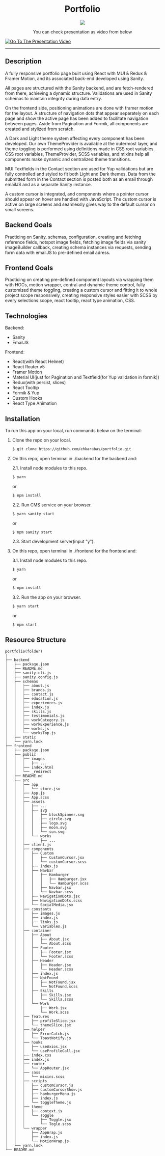 <div align=center>
	<h1>Portfolio</h1>
</div>

<div align="center">
	<a href="https://portfolio-ehkarabas.netlify.app/">
		<img src="https://img.shields.io/badge/live-%23.svg?&style=for-the-badge&logo=www&logoColor=white%22&color=black">
	</a>
</div>

<div align="center">
      <p>You can check presentation as video from below</p>
</div>

[![Go To The Presentation Video](https://i.hizliresim.com/1x60nug.png)](https://youtu.be/MVu0nnUjPdo)
<hr>

## Description

A fully responsive portfolio page built using React with MUI & Redux & Framer Motion, and its associated back-end developed using Sanity. 

All pages are structured with the Sanity backend, and are fetch-rendered from there, achieving a dynamic structure. Validations are used in Sanity schemas to maintain integrity during data entry.

On the frontend side, positioning animations are done with framer motion for the layout. A structure of navigation dots that appear separately on each page and show the active page has been added to facilitate navigation between pages. Aside from Pagination and Formik, all components are created and stylized from scratch.

A Dark and Light theme system affecting every component has been developed. Our own ThemeProvider is available at the outermost layer, and theme toggling is performed using definitions made in CSS root variables. CSS root variables, ThemeProvider, SCSS variables, and mixins help all components make dynamic and centralized theme transitions.

MUI Textfields in the Contact section are used for Yup validations but are fully controlled and styled to fit both Light and Dark themes. Data from the submitted form in the Contact section is posted both as an email through emailJS and as a separate Sanity instance.

A custom cursor is integrated, and components where a pointer cursor should appear on hover are handled with JavaScript. The custom cursor is active on large screens and seamlessly gives way to the default cursor on small screens.

## Backend Goals

Practicing on Sanity, schemas, configuration, creating and fetching reference fields, hotspot image fields, fetching image fields via sanity imageBuilder callback, creating schema instances via requests, sending form data with emailJS to pre-defined email adress.

## Frontend Goals

Practicing on creating pre-defined component layouts via wrapping them with HOCs, motion wrapper, central and dynamic theme control, fully customized theme toggling, creating a custom cursor and fitting it to whole project scope responsively, creating responsive styles easier with SCSS by every selections scope, react tooltip, react type animation, CSS.

## Technologies

Backend:
- Sanity
- EmailJS

Frontend:
- React(with React Helmet)
- React Router v5
- Framer Motion
- Material UI(just for Pagination and Textfield(for Yup validation in formik))
- Redux(with persist, slices)
- React Tooltip
- Formik & Yup
- Custom Hooks
- React Type Animation


## Installation

To run this app on your local, run commands below on the terminal:

1. Clone the repo on your local.

    ```bash
    $ git clone https://github.com/ehkarabas/portfolio.git
    ```

2. On this repo, open terminal in ./backend for the backend and:

	2.1. Install node modules to this repo.

	```bash
	$ yarn
 	```
	or
 	```bash
	$ npm install
	```

	2.2. Run CMS service on your browser.

	```bash
	$ yarn sanity start
	```
	or
	```bash
	$ npm sanity start
	```

	2.3. Start development server(input "y").


3. On this repo, open terminal in ./frontend for the frontend and:

	3.1. Install node modules to this repo.

	```bash
	$ yarn
 	```
	or
 	```bash
	$ npm install
	```

	3.2. Run the app on your browser.

	```bash
	$ yarn start
	```
	or
	```bash
	$ npm start
	```


## Resource Structure 

```
portfolio(folder)
|
├── backend
│   ├── package.json
│   ├── README.md
│   ├── sanity.cli.js
│   ├── sanity.config.js
│   ├── schemas
│   │   ├── about.js
│   │   ├── brands.js
│   │   ├── contact.js
│   │   ├── education.js
│   │   ├── experiences.js
│   │   ├── index.js
│   │   ├── skills.js
│   │   ├── testimonials.js
│   │   ├── workCategory.js
│   │   ├── workExperience.js
│   │   ├── works.js
│   │   └── worksTop.js
│   ├── static
│   └── yarn.lock
├── frontend
│   ├── package.json
│   ├── public
│   │   ├── images
│   │   │   ├── ...
│   │   ├── index.html
│   │   └── _redirect
│   ├── README.md
│   ├── src
│   │   ├── app
│   │   │   └── store.jsx
│   │   ├── App.js
│   │   ├── App.scss
│   │   ├── assets
│   │   │   ├── ...
│   │   │   ├── svg
│   │   │   │   ├── blockSpinner.svg
│   │   │   │   ├── circle.svg
│   │   │   │   ├── logo.svg
│   │   │   │   ├── moon.svg
│   │   │   │   └── sun.svg
│   │   │   └── works
│   │   │       ├── ...
│   │   ├── client.js
│   │   ├── components
│   │   │   ├── Custom
│   │   │   │   ├── CustomCursor.jsx
│   │   │   │   └── customCursor.scss
│   │   │   ├── index.js
│   │   │   ├── Navbar
│   │   │   │   ├── Hamburger
│   │   │   │   │   ├── Hamburger.jsx
│   │   │   │   │   └── Hamburger.scss
│   │   │   │   ├── Navbar.jsx
│   │   │   │   └── Navbar.scss
│   │   │   ├── NavigationDots.jsx
│   │   │   ├── NavigationDots.scss
│   │   │   └── SocialMedia.jsx
│   │   ├── constants
│   │   │   ├── images.js
│   │   │   ├── index.js
│   │   │   ├── links.js
│   │   │   └── variables.js
│   │   ├── container
│   │   │   ├── About
│   │   │   │   ├── About.jsx
│   │   │   │   └── About.scss
│   │   │   ├── Footer
│   │   │   │   ├── Footer.jsx
│   │   │   │   └── Footer.scss
│   │   │   ├── Header
│   │   │   │   ├── Header.jsx
│   │   │   │   └── Header.scss
│   │   │   ├── index.js
│   │   │   ├── NotFound
│   │   │   │   ├── NotFound.jsx
│   │   │   │   └── NotFound.scss
│   │   │   ├── Skills
│   │   │   │   ├── Skills.jsx
│   │   │   │   └── Skills.scss
│   │   │   └── Work
│   │   │       ├── Work.jsx
│   │   │       └── Work.scss
│   │   ├── features
│   │   │   ├── profileSlice.jsx
│   │   │   └── themeSlice.jsx
│   │   ├── helper
│   │   │   ├── ErrorCatch.js
│   │   │   └── ToastNotify.js
│   │   ├── hooks
│   │   │   ├── useAxios.jsx
│   │   │   └── useProfileCall.jsx
│   │   ├── index.css
│   │   ├── index.js
│   │   ├── router
│   │   │   └── AppRouter.jsx
│   │   ├── sass
│   │   │   └── mixins.scss
│   │   ├── scripts
│   │   │   ├── customCursor.js
│   │   │   ├── customCursorShow.js
│   │   │   ├── hamburgerMenu.js
│   │   │   ├── index.js
│   │   │   └── toggleTheme.js
│   │   ├── theme
│   │   │   ├── context.js
│   │   │   └── Toggle
│   │   │       ├── Toggle.jsx
│   │   │       └── Togle.scss
│   │   └── wrapper
│   │       ├── AppWrap.js
│   │       ├── index.js
│   │       └── MotionWrap.js
│   └── yarn.lock
└── README.md
```